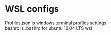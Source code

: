 # WSL configs
 Profiles.json is windows terminal profiles settings  
bashrc is .bashrc for ubuntu 16.04 LTS wsl
